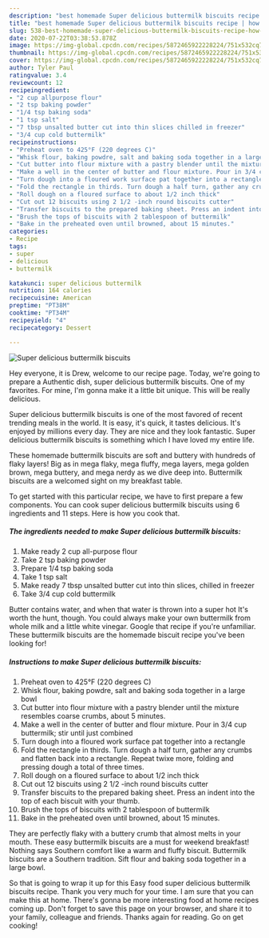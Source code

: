 ```yaml
---
description: "best homemade Super delicious buttermilk biscuits recipe | how to prepare Super delicious buttermilk biscuits"
title: "best homemade Super delicious buttermilk biscuits recipe | how to prepare Super delicious buttermilk biscuits"
slug: 538-best-homemade-super-delicious-buttermilk-biscuits-recipe-how-to-prepare-super-delicious-buttermilk-biscuits
date: 2020-07-22T03:38:53.878Z
image: https://img-global.cpcdn.com/recipes/5872465922228224/751x532cq70/super-delicious-buttermilk-biscuits-recipe-main-photo.jpg
thumbnail: https://img-global.cpcdn.com/recipes/5872465922228224/751x532cq70/super-delicious-buttermilk-biscuits-recipe-main-photo.jpg
cover: https://img-global.cpcdn.com/recipes/5872465922228224/751x532cq70/super-delicious-buttermilk-biscuits-recipe-main-photo.jpg
author: Tyler Paul
ratingvalue: 3.4
reviewcount: 12
recipeingredient:
- "2 cup allpurpose flour"
- "2 tsp baking powder"
- "1/4 tsp baking soda"
- "1 tsp salt"
- "7 tbsp unsalted butter cut into thin slices chilled in freezer"
- "3/4 cup cold buttermilk"
recipeinstructions:
- "Preheat oven to 425°F (220 degrees C)"
- "Whisk flour, baking powdre, salt and baking soda together in a large bowl"
- "Cut butter into flour mixture with a pastry blender until the mixture resembles coarse crumbs, about 5 minutes."
- "Make a well in the center of butter and flour mixture. Pour in 3/4 cup buttermilk; stir until just combined"
- "Turn dough into a floured work surface pat together into a rectangle"
- "Fold the rectangle in thirds. Turn dough a half turn, gather any crumbs and flatten back into a rectangle. Repeat twixe more, folding and pressing dough a total of three times."
- "Roll dough on a floured surface to about 1/2 inch thick"
- "Cut out 12 biscuits using 2 1/2 -inch round biscuits cutter"
- "Transfer biscuits to the prepared baking sheet. Press an indent into the top of each biscuit with your thumb."
- "Brush the tops of biscuits with 2 tablespoon of buttermilk"
- "Bake in the preheated oven until browned, about 15 minutes."
categories:
- Recipe
tags:
- super
- delicious
- buttermilk

katakunci: super delicious buttermilk 
nutrition: 164 calories
recipecuisine: American
preptime: "PT38M"
cooktime: "PT34M"
recipeyield: "4"
recipecategory: Dessert

---
```



![Super delicious buttermilk biscuits](https://img-global.cpcdn.com/recipes/5872465922228224/751x532cq70/super-delicious-buttermilk-biscuits-recipe-main-photo.jpg)

Hey everyone, it is Drew, welcome to our recipe page. Today, we're going to prepare a Authentic dish, super delicious buttermilk biscuits. One of my favorites. For mine, I'm gonna make it a little bit unique. This will be really delicious.

Super delicious buttermilk biscuits is one of the most favored of recent trending meals in the world. It is easy, it's quick, it tastes delicious. It's enjoyed by millions every day. They are nice and they look fantastic. Super delicious buttermilk biscuits is something which I have loved my entire life.

These homemade buttermilk biscuits are soft and buttery with hundreds of flaky layers! Big as in mega flaky, mega fluffy, mega layers, mega golden brown, mega buttery, and mega nerdy as we dive deep into. Buttermilk biscuits are a welcomed sight on my breakfast table.


To get started with this particular recipe, we have to first prepare a few components. You can cook super delicious buttermilk biscuits using 6 ingredients and 11 steps. Here is how you cook that.

<!--inarticleads1-->

##### The ingredients needed to make Super delicious buttermilk biscuits:

1. Make ready 2 cup all-purpose flour
1. Take 2 tsp baking powder
1. Prepare 1/4 tsp baking soda
1. Take 1 tsp salt
1. Make ready 7 tbsp unsalted butter cut into thin slices, chilled in freezer
1. Take 3/4 cup cold buttermilk


Butter contains water, and when that water is thrown into a super hot It&#39;s worth the hunt, though. You could always make your own buttermilk from whole milk and a little white vinegar. Google that recipe if you&#39;re unfamiliar. These buttermilk biscuits are the homemade biscuit recipe you&#39;ve been looking for! 

<!--inarticleads2-->

##### Instructions to make Super delicious buttermilk biscuits:

1. Preheat oven to 425°F (220 degrees C)
1. Whisk flour, baking powdre, salt and baking soda together in a large bowl
1. Cut butter into flour mixture with a pastry blender until the mixture resembles coarse crumbs, about 5 minutes.
1. Make a well in the center of butter and flour mixture. Pour in 3/4 cup buttermilk; stir until just combined
1. Turn dough into a floured work surface pat together into a rectangle
1. Fold the rectangle in thirds. Turn dough a half turn, gather any crumbs and flatten back into a rectangle. Repeat twixe more, folding and pressing dough a total of three times.
1. Roll dough on a floured surface to about 1/2 inch thick
1. Cut out 12 biscuits using 2 1/2 -inch round biscuits cutter
1. Transfer biscuits to the prepared baking sheet. Press an indent into the top of each biscuit with your thumb.
1. Brush the tops of biscuits with 2 tablespoon of buttermilk
1. Bake in the preheated oven until browned, about 15 minutes.


They are perfectly flaky with a buttery crumb that almost melts in your mouth. These easy buttermilk biscuits are a must for weekend breakfast! Nothing says Southern comfort like a warm and fluffy biscuit. Buttermilk biscuits are a Southern tradition. Sift flour and baking soda together in a large bowl. 

So that is going to wrap it up for this Easy food super delicious buttermilk biscuits recipe. Thank you very much for your time. I am sure that you can make this at home. There's gonna be more interesting food at home recipes coming up. Don't forget to save this page on your browser, and share it to your family, colleague and friends. Thanks again for reading. Go on get cooking!

